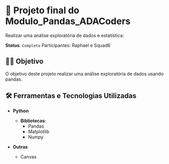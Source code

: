 # 🏦 Projeto final do Modulo_Pandas_ADACoders
Realizar uma análise exploratória de dados e estatistica:

**Status**: `Completo`
Participantes: Raphael e Squad6
## 🧑‍💻 Objetivo
O objetivo deste projeto realizar uma análise exploratória de dados usando pandas.

## 🛠️ Ferramentas e Tecnologias Utilizadas
- **Python**
  - **Bibliotecas**:
    - Pandas
    - Matplotlib
    - Numpy

- **Outras**
    - Canvas

#



